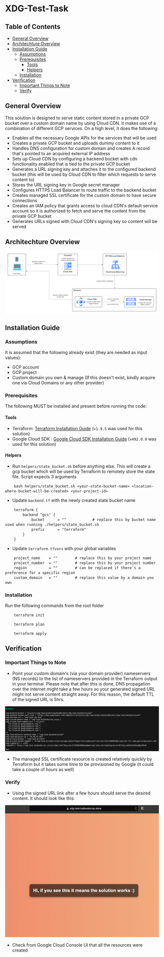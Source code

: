 # XDG-Test-Task

## Table of Contents

- [General Overview](#general-overview)
- [Architechture Overview](#architechture-overview)
- [Installation Guide](#installation-guide)
    - [Assumptions](#assumptions)
    - [Prerequisites](#prerequisites)
        - [Tools](#tools)
        - [Helpers](#helpers)
    - [Installation](#installation)
- [Verification](#verification)
    - [Important Things to Note](#important-things-to-note)
    - [Verify](#verify)


## General Overview

This solution is designed to serve static content stored in a private GCP bucket over a custom domain name by using Cloud CDN. It makes use of a combination of different GCP services.
On a high level, it does the following:
- Enables all the necessary Google APIs for the services that will be used
- Creates a private GCP bucket and uploads dummy content to it
- Handles DNS configuration for custom domain and creates A record that's pointed to an acquired external IP address
- Sets up Cloud CDN by configuring a backend bucket with cdn functionality enabled that is tied to the private GCP bucket
- Generates a URL signing key and attaches it to the configured backend bucket (this will be used by Cloud CDN to filter which requests to serve content to)
- Stores the URL signing key in Google secret manager
- Configures HTTPS Load Balancer to route traffic to the backend bucket
- Creates managed SSL certificate for the custom domain to have secure connections
- Creates an IAM policy that grants access to cloud CDN's default service account so it is authorized to fetch and serve the content from the private GCP bucket
- Generates URLs signed with Cloud CDN's signing key so content will be served

## Architechture Overview
![Architecture Overview](docs/arch_overview.png)

## Installation Guide

### Assumptions
It is assumed that the following already exist (they are needed as input values): 
- GCP account
- GCP project
- Custom domain you own & manage (If this doesn't exist, kindly acquire one via Cloud Domains or any other provider)

### Prerequisites

The following MUST be installed and present before running the code:

#### Tools

- Terraform: [Terraform Installation Guide](https://developer.hashicorp.com/terraform/tutorials/aws-get-started/install-cli) (```v1.9.5``` was used for this solution) 
- Google Cloud SDK : [Google Cloud SDK Installation Guide](https://developer.hashicorp.com/terraform/tutorials/aws-get-started/install-cli) (```v492.0.0``` was used for this solution)

#### Helpers

- Run ```helpers/state_bucket.sh``` before anything else. This will create a gcp bucket which will be used by Terraform to remotely store the state file. Script expects 3 arguments
``` 
    bash helpers/state_bucket.sh <your-state-bucket-name> <location-where-bucket-will-be-created> <your-project-id>

```
- Update ```backend.tf``` with the newly created state bucket name
```
    terraform {
        backend "gcs" {
            bucket      = ""            # replace this by bucket name used when running ./helpers/state_bucket.sh
            prefix      = "terraform" 
        }
    }

```
- Update ```terraform.tfvars``` with your global variables
```
    project_name    = ""        # replace this by your project name
    project_number  = ""        # replace this by your project number
    region          = ""        # can be replaced if there's a preference for a specific region
    custom_domain   = ""        # replace this value by a domain you own

```

### Installation

Run the following commands from the root folder

```
    terraform init
```

```
    terraform plan
```

```
    terraform apply
```

## Verification

### Important Things to Note

- Point your custom domain's (via your domain provider) nameservers (NS records) to the list of nameservers provided in the Terraform output in your terminal. Please note that after this is done, DNS propagation over the internet might take a few hours so your generated signed URL might not serve content straight away. For this reason, the default TTL of the signed URL is 5hrs.
  
![Sample Output](docs/sample_output.png)

- The managed SSL certificate resource is created relatively quickly by Terraform but it takes some time to be provisioned by Google (it could take a couple of hours as well)

### Verify

- Using the signed URL link after a few hours should serve the desired content. It should look like this:
  
![Desired Output](docs/success.png)

- Check from Google Cloud Console UI that all the resources were created